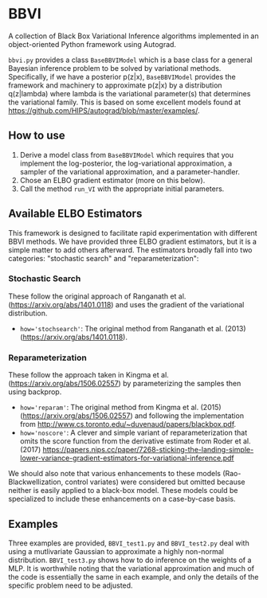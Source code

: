 # BBVI
A collection of Black Box Variational Inference algorithms implemented in an object-oriented Python framework using Autograd. 

`bbvi.py` provides a class `BaseBBVIModel` which is a base class for a general Bayesian inference problem to be solved by variational methods. Specifically, if we have a posterior p(z|x), `BaseBBVIModel` provides the framework and machinery to approximate p(z|x) by a distribution q(z|lambda) where lambda is the variational parameter(s) that determines the variational family. This is based on some excellent models found at https://github.com/HIPS/autograd/blob/master/examples/.

## How to use ##
1. Derive a model class from `BaseBBVIModel` which requires that you implement the log-posterior, the log-variational approximation, a sampler of the variational approximation, and a parameter-handler. 
2. Chose an ELBO gradient estimator (more on this below).
3. Call the method `run_VI` with the appropriate initial parameters.

## Available ELBO Estimators ##
This framework is designed to facilitate rapid experimentation with different BBVI methods. We have provided three ELBO gradient estimators, but it is a simple matter to add others afterward. The estimators broadly fall into two categories: "stochastic search" and "reparameterization":
### Stochastic Search ###
These follow the original approach of Ranganath et al. (https://arxiv.org/abs/1401.0118) and uses the gradient of the variational distribution. 
* `how='stochsearch'`: The original method from Ranganath et al. (2013) (https://arxiv.org/abs/1401.0118).
### Reparameterization
These follow the approach taken in Kingma et al. (https://arxiv.org/abs/1506.02557) by parameterizing the samples then using backprop.
* `how='reparam'`: The original method from Kingma et al. (2015) (https://arxiv.org/abs/1506.02557) and following the implementation from http://www.cs.toronto.edu/~duvenaud/papers/blackbox.pdf.
* `how='noscore'`: A clever and simple variant of reparameterization that omits the score function from the derivative estimate from Roder et al. (2017) https://papers.nips.cc/paper/7268-sticking-the-landing-simple-lower-variance-gradient-estimators-for-variational-inference.pdf

We should also note that various enhancements to these models (Rao-Blackwellization, control variates) were considered but omitted because neither is easily applied to a black-box model. These models could be specialized to include these enhancements on a case-by-case basis.

## Examples ##
Three examples are provided, `BBVI_test1.py` and `BBVI_test2.py` deal with using a mutlivariate Gaussian to approximate a highly non-normal distribution. `BBVI_test3.py` shows how to do inference on the weights of a MLP. It is worthwhile noting that the variational approximation and much of the code is essentially the same in each example, and only the details of the specific problem need to be adjusted.
